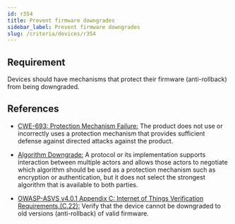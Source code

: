```yaml
---
id: r354
title: Prevent firmware downgrades
sidebar_label: Prevent firmware downgrades
slug: /criteria/devices/r354
---
```


## Requirement

Devices should have mechanisms that protect their firmware (anti-rollback)
from being downgraded.

## References

- [CWE-693: Protection Mechanism Failure:](https://cwe.mitre.org/data/definitions/693.html)
The product does not use or incorrectly uses a protection mechanism that
provides sufficient defense against directed attacks against the product.

- [Algorithm Downgrade:](https://cwe.mitre.org/data/definitions/757.html)
A protocol or its implementation supports interaction between multiple actors
and allows those actors to negotiate which algorithm should be used as a
protection mechanism such as encryption or authentication, but it does not
select the strongest algorithm that is available to both parties.

- [OWASP-ASVS v4.0.1 Appendix C: Internet of Things Verification Requirements.(C.22):](https://owasp.org/www-project-application-security-verification-standard/)
Verify that the device cannot be downgraded to old versions (anti-rollback)
of valid firmware.
